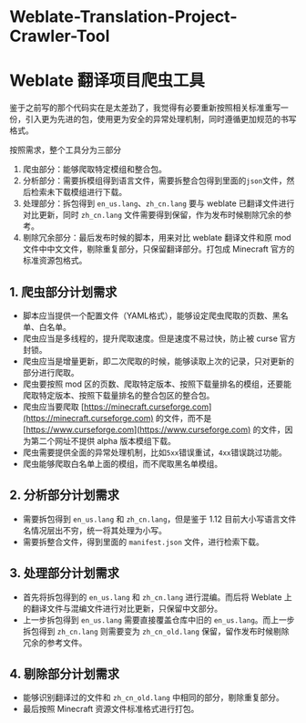 # Weblate-Translation-Project-Crawler-Tool
# Weblate 翻译项目爬虫工具
鉴于之前写的那个代码实在是太差劲了，我觉得有必要重新按照相关标准重写一份，引入更为先进的包，使用更为安全的异常处理机制，同时遵循更加规范的书写格式。

按照需求，整个工具分为三部分
1. 爬虫部分：能够爬取特定模组和整合包。
2. 分析部分：需要拆模组得到语言文件，需要拆整合包得到里面的`json`文件，然后检索未下载模组进行下载。
3. 处理部分：拆包得到 `en_us.lang`、`zh_cn.lang` 要与 weblate 已翻译文件进行对比更新，同时 `zh_cn.lang` 文件需要得到保留，作为发布时候剔除冗余的参考。
4. 剔除冗余部分：最后发布时候的脚本，用来对比 weblate 翻译文件和原 mod 文件中中文文件，剔除重复部分，只保留翻译部分。打包成 Minecraft 官方的标准资源包格式。

## 1. 爬虫部分计划需求
- 脚本应当提供一个配置文件（YAML格式），能够设定爬虫爬取的页数、黑名单、白名单。
- 爬虫应当是多线程的，提升爬取速度。但是速度不易过快，防止被 curse 官方封锁。
- 爬虫应当是增量更新，即二次爬取的时候，能够读取上次的记录，只对更新的部分进行爬取。
- 爬虫要按照 mod 区的页数、爬取特定版本、按照下载量排名的模组，还要能爬取特定版本、按照下载量排名的整合包区的整合包。
- 爬虫应当要爬取 [https://minecraft.curseforge.com](https://minecraft.curseforge.com) 的文件，而不是 [https://www.curseforge.com](https://www.curseforge.com) 的文件，因为第二个网址不提供 alpha 版本模组下载。
- 爬虫需要提供全面的异常处理机制，比如`5xx`错误重试，`4xx`错误跳过功能。
- 爬虫能够爬取白名单上面的模组，而不爬取黑名单模组。

## 2. 分析部分计划需求
- 需要拆包得到 `en_us.lang` 和 `zh_cn.lang`，但是鉴于 1.12 目前大小写语言文件名情况层出不穷，统一将其处理为小写。
- 需要拆整合文件，得到里面的 `manifest.json` 文件，进行检索下载。

## 3. 处理部分计划需求
- 首先将拆包得到的 `en_us.lang` 和 `zh_cn.lang` 进行混编。而后将 Weblate 上的翻译文件与混编文件进行对比更新，只保留中文部分。
- 上一步拆包得到 `en_us.lang` 需要直接覆盖仓库中旧的 `en_us.lang`。而上一步拆包得到 `zh_cn.lang` 则需要变为 `zh_cn_old.lang` 保留，留作发布时候剔除冗余的参考文件。

## 4. 剔除部分计划需求
- 能够识别翻译过的文件和  `zh_cn_old.lang` 中相同的部分，剔除重复部分。
- 最后按照 Minecraft 资源文件标准格式进行打包。
